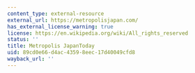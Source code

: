 ```yaml
---
content_type: external-resource
external_url: https://metropolisjapan.com/
has_external_license_warning: true
license: https://en.wikipedia.org/wiki/All_rights_reserved
status: ''
title: Metropolis JapanToday
uid: 89cd0e66-d4ac-4359-8eec-17d40049cfd8
wayback_url: ''
---
```

